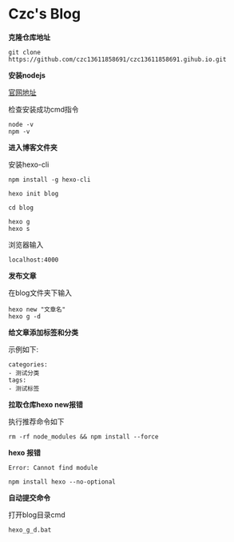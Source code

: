 # Czc's Blog

**克隆仓库地址**

```
git clone https://github.com/czc13611858691/czc13611858691.gihub.io.git
```

**安装nodejs**

[官网地址](https://nodejs.org/en/download/)

检查安装成功cmd指令

```
node -v
npm -v
```

**进入博客文件夹**

安装hexo-cli

```
npm install -g hexo-cli
```

```
hexo init blog
```

```
cd blog
```

```
hexo g
hexo s
```

浏览器输入

```
localhost:4000
```

**发布文章**

在blog文件夹下输入

```
hexo new "文章名"
hexo g -d
```

**给文章添加标签和分类**

示例如下:

```
categories:
- 测试分类
tags:
- 测试标签
```

**拉取仓库hexo new报错**

执行推荐命令如下

```
rm -rf node_modules && npm install --force
```

**hexo 报错**

```
Error: Cannot find module
```

```
npm install hexo --no-optional
```

**自动提交命令**

打开blog目录cmd

```
hexo_g_d.bat
```

